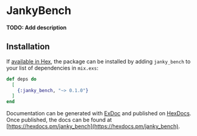 # JankyBench

**TODO: Add description**

## Installation

If [available in Hex](https://hex.pm/docs/publish), the package can be installed
by adding `janky_bench` to your list of dependencies in `mix.exs`:

```elixir
def deps do
  [
    {:janky_bench, "~> 0.1.0"}
  ]
end
```

Documentation can be generated with [ExDoc](https://github.com/elixir-lang/ex_doc)
and published on [HexDocs](https://hexdocs.pm). Once published, the docs can
be found at [https://hexdocs.pm/janky_bench](https://hexdocs.pm/janky_bench).

